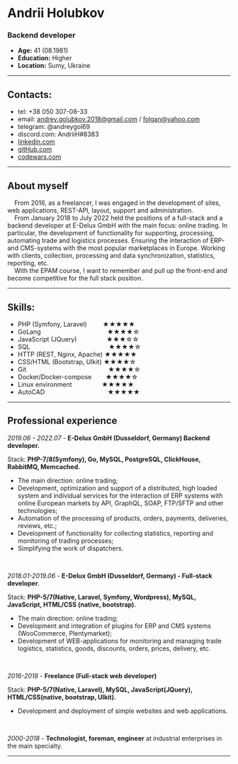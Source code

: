 # Andrii Holubkov
### Backend developer
  * **Age:** 41 (08.1981)
  * **Education:** Higher
  * **Location:** Sumy, Ukraine
*********

## Contacts:
* tel: +38 050 307-08-33
* email: andrey.golubkov.2018@gmail.com / folgan@yahoo.com
* telegram: @andreygol69
* discord.com: AndriiH#8383
* [linkedin.com](https://www.linkedin.com/in/andrey-golubkov/)
* [gitHub.com](https://github.com/Folganoid)
* [codewars.com](https://www.codewars.com/users/Folganoid)
***

## About myself
&nbsp; &nbsp; From 2016, as a freelancer, I was engaged in the development of sites, web applications, REST-API, layout, support and administration.\
&nbsp; &nbsp; From January 2018 to July 2022 held the positions of a full-stack and a backend developer at E-Delux GmbH with the main focus: online trading. In particular, the development of functionality for supporting, processing, automating trade and logistics processes. Ensuring the interaction of ERP- and CMS-systems with  the most popular marketplaces in Europe. Working with clients, collection, processing and data synchronization, statistics, reporting, etc.\
&nbsp; &nbsp; With the EPAM course, I want to remember and pull up the front-end and become competitive for the full stack position.

***
## Skills:

- PHP (Symfony, Laravel)&nbsp; &nbsp; &nbsp; &nbsp; &nbsp;★★★★★
- GoLang &nbsp; &nbsp; &nbsp; &nbsp; &nbsp; &nbsp; &nbsp; &nbsp; &nbsp; &nbsp; &nbsp; &nbsp; &nbsp; &nbsp; &nbsp; &nbsp; &nbsp; &nbsp; &nbsp;★★★★☆
- JavaScript (JQuery) &nbsp; &nbsp; &nbsp; &nbsp; &nbsp;&nbsp; &nbsp; &nbsp; &nbsp;★★★☆☆
- SQL &nbsp; &nbsp; &nbsp; &nbsp; &nbsp; &nbsp;  &nbsp; &nbsp; &nbsp; &nbsp; &nbsp; &nbsp; &nbsp; &nbsp; &nbsp; &nbsp; &nbsp;&nbsp; &nbsp; &nbsp; &nbsp; &nbsp; &nbsp;★★★★☆
- HTTP (REST, Nginx, Apache) ★★★★★
- CSS/HTML (Bootstrap, UIkit) ★★★★☆
- Git &nbsp; &nbsp; &nbsp; &nbsp; &nbsp; &nbsp; &nbsp; &nbsp; &nbsp; &nbsp; &nbsp; &nbsp; &nbsp; &nbsp; &nbsp; &nbsp; &nbsp; &nbsp; &nbsp; &nbsp; &nbsp; &nbsp; &nbsp; ★★★★☆
- Docker/Docker-compose&nbsp; &nbsp; &nbsp; &nbsp; ★★★★☆
- Linux environment &nbsp; &nbsp; &nbsp; &nbsp; &nbsp; &nbsp; &nbsp; &nbsp; ★★★★★
- AutoCAD &nbsp; &nbsp; &nbsp; &nbsp; &nbsp; &nbsp; &nbsp; &nbsp; &nbsp; &nbsp; &nbsp; &nbsp; &nbsp; &nbsp; &nbsp; &nbsp; &nbsp; &nbsp;★★★★★
***

## Professional experience

*2019.06 - 2022.07* - **E-Delux GmbH (Dusseldorf, Germany) Backend developer.**

Stack: **PHP-7/8(Symfony), Go, MySQL, PostgreSQL, ClickHouse, RabbitMQ, Memcached.**
- The main direction: online trading;
- Development, optimization and support of a distributed, high loaded system  and  individual  services  for  the interaction of ERP systems with online European markets by API, GraphQL, SOAP, FTP/SFTP and other technologies;
- Automation   of the  processing  of  products,  orders, payments, deliveries, reviews, etc.;
- Development of functionality for collecting statistics, reporting and monitoring of trading processes;
- Simplifying the work of dispatchers.
<br/>

*2018.01-2019.06* - **E-Delux GmbH (Dusseldorf, Germany) - Full-stack developer**.

Stack: **PHP-5/7(Native, Laravel, Symfony, Wordpress), MySQL, JavaScript, HTML/CSS (native, bootstrap).**
- The main direction: online trading;
- Development and integration of plugins for ERP and CMS systems (WooCommerce, Plentymarket);
- Development  of  WEB-applications  for  monitoring  and managing trade logistics, statistics, goods, discounts, orders, prices, delivery, etc.
<br/>

*2016-2018* - **Freelance (Full-stack web developer)**

Stack: **PHP-5/7(Native, Laravel), MySQL, JavaScript(JQuery), HTML/CSS(native, bootstrap, UIkit).**
- Development and deployment of simple websites and web applications.
<br/>

*2000-2018* - **Technologist, foreman, engineer** at industrial enterprises in the main specialty.
***